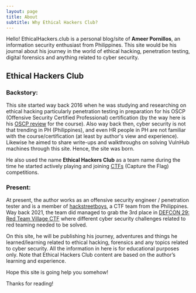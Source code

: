 ```yaml
---
layout: page
title: About
subtitle: Why Ethical Hackers Club?
---
```


Hello! EthicalHackers.club is a personal blog/site of **Ameer Pornillos**, an information security enthusiast from Philippines. This site would be his journal about his journey in the world of ethical hacking, penetration testing, digital forensics and anything related to cyber security.

## Ethical Hackers Club

### Backstory:
This site started way back 2016 when he was studying and researching on ethical hacking particularly penetration testing in preparation for his OSCP (Offensive Security Certified Professional) certification (by the way here is his [OSCP review](https://ethicalhackers.club/oscp-penetration-testing-kali-linux-experience-review/) for the course). Also way back then, cyber security is not that trending in PH (Philippines), and even HR people in PH are not familiar with the course/certification (at least by author's view and experience). Likewise he aimed to share write-ups and walkthroughs on solving VulnHub machines through this site. Hence, the site was born.

He also used the name **Ethical Hackers Club** as a team name during the time he started actively playing and joining [CTFs](https://ctftime.org/team/32092) (Capture the Flag) competitions.

### Present:
At present, the author works as an offensive security engineer / penetration tester and is a member of [hackstreetboys](https://ctftime.org/team/43377), a CTF team from the Philippines. Way back 2021, the team did managed to grab the 3rd place in [DEFCON 29: Red Team Village CTF](https://youtu.be/EpeO_wJ0JCI?feature=shared&t=9220) where different cyber security challenges related to red teaming needed to be solved.

On this site, he will be publishing his journey, adventures and things he learned/learning related to ethical hacking, forensics and any topics related to cyber security. All the information in here is for educational purposes only. Note that Ethical Hackers Club content are based on the author’s learning and experience.

Hope this site is going help you somehow!

Thanks for reading!
